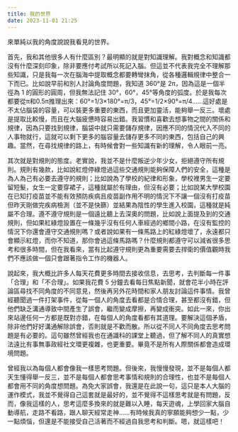 ```yaml
---
title: 我的世界
date: 2023-11-01 21:25
---
```

來單純以我的角度說說我看見的世界。

首先，我和其他很多人有什麼區別？最明顯的就是對知識理解。我對概念和知識都沒有什麼深刻印象，除非要應付考試所以死記入腦。但這並不代表我完全不理解那些知識，只是我每一次在腦海中提取概念都要轉彎抹角，從各種邏輯規律中整合一下而已。比如說早前和別人討論角度問題，我知道 360°是 2π，因為這是一個半徑為 1 的圓形的圓周，但我無法記住 30°，60°，45°等角度的弧度。於是我每次都要從π和0.5π推理出來：60°=1/3×180°=π/3，45°=1/2×90°=π/4……這好處是不太佔腦袋的容量，可以裝更多重要的東西，而且更加靈活，能夠舉一反三。壞處是提取比較慢，而且在大腦疲憊時容易出錯。我習慣和喜歡去想事物之間的關係和規律，因為只要找到規律，腦袋中就只需要儲存規律，因應不同的情況代入不同的人事物就行，這就可以剩下更多的腦容量去儲存更多不同的東西，包括自己的興趣。當然，在尋找規律的路上，有時候會對一些知識有新的理解，令人眼前一亮。

其次就是對規則的態度。老實說，我並不是什麼叛逆少年少女，拒絕遵守所有規則。規則有幾款，比如說紅燈停綠燈過這些交通規則能夠保障人們的安全，這種是為人為己有必要去遵守的規則；比如說為了學校的紀律和形象，學校裡男生一定要留短髮，女生一定要穿裙子，這種就屬於有理由，但沒有必要；比如說某大學校園在已知打疫苗並不能有效預防疾病且疫苗副作用不明的情況下不讓一個沒有打疫苗但昨天剛做完疾病檢測（並不是快篩）並結果為陰性的學生進入校園，這種就是純屬不合理。遵不遵守規則是一個遠比聽上去深奧的問題，比如說上面提及到的交通規則，但如果紅綠燈設置在一條幾乎沒有任何人車經過的鄉間小路，在沒有監控的情況下你還會遵守交通規則嗎？或者說如果有一條馬路上的紅綠燈壞了，永遠都只會顯示紅燈，而你不知道，那你會過這條馬路嗎？什麼規則都遵守可以減省很多思考和很多時間，但在我看來，當有比起遵守規則更為重要需要去捍衛的價值觀時我們不應該做一個只會跟著指令工作的機器人。

說起來，我大概比許多人每天花費更多時間去接收信息，去思考，去判斷每一件事「合理」和「不合理」。如果我花費 5 分鐘去看每日焦點新聞，就會花半小時在評論區尋找不同角度的不同意見，然後再另外花時間和家人朋友討論這件事情。我曾經聽聞過一件打架事件，從每一個人的角度去看都是合情合理，甚至都沒有錯，但他們缺乏溝通導致中間產生了誤會，繼而變成摩擦，再變成衝突。如此一來，你出來站邊任何一方都是既對亦錯，在每個人的角度看都有其道理。要解決這個矛盾，除非他們好好溝通解除誤會，否則就是不歡而散。所以從不同人不同角度去思考問題是有必要的。這句雖然曾經我也在通識科的課堂上聽過，但了解不同人的真實想法遠比有事無事政經社文環更複雜，也更重要。畢竟不是所有人際關係都會造成環境問題。

曾經我以為每個人都會像我一樣思考問題。但後來，我慢慢發現，並不是每個人都天生懂得舉一反三，並不是每個人都會思考事情和規則的合理性，也並不是每個人都會用不同的角度想問題。為免大家誤會，我還是在此說一句，這只是本人大腦的運作模式，我並不覺得自己這套就是最好的，並不覺得不這樣思考就是有問題，反而，像我這樣的人，思考這麼多換來的就是難以入睡，每天遊魂，上學回家大腦自動導航，走路不看路，跟人聊天經常走神……有時候我真的寧願能夠想少一點，少一點煩惱，但還是不能接受自己活著而不經過自我思考和判斷。嗯，就這樣吧！
